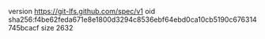 version https://git-lfs.github.com/spec/v1
oid sha256:f4be62feda671e8e1800d3294c8536ebf64ebd0ca10cb5190c676314745bcacf
size 2632
